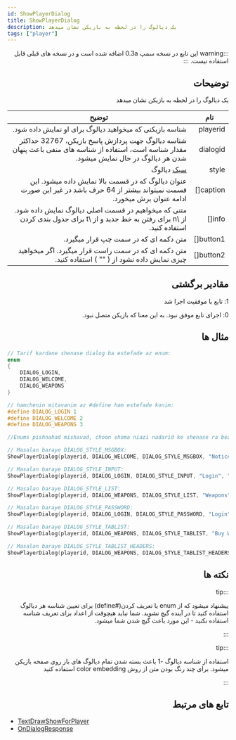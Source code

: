 ```yaml
---
id: ShowPlayerDialog
title: ShowPlayerDialog
description: یک دیالوگ را در لحظه به بازیکن نشان میدهد
tags: ["player"]
---
```


<div dir="rtl" style={{ textAlign: "right" }}>

:::warning
این تابع در نسخه سمپ 0.3a اضافه شده است و در نسخه های قبلی قابل استفاده نیست.
:::

## توضیحات

یک دیالوگ را در لحظه به بازیکن نشان میدهد

| نام      | توضیح                                                                                                                             |
| --------- | --------------------------------------------------------------------------------------------------------------------------------------- |
| playerid  | شناسه بازیکنی که میخواهید دیالوگ برای او نمایش داده شود.                                                                                             |
| dialogid  | شناسه دیالوگ جهت پردازش پاسخ بازیکن، 32767 حداکثر مقدار شناسه است، استفاده از شناسه های منفی باعث پنهان شدن هر دیالوگ در حال نمایش میشود. |
| style     | [سبک](../resources/dialogstyles.md) دیالوگ                                     |
| caption[] | عنوان دیالوگ که در قسمت بالا نمایش داده میشود. این قسمت نمیتواند بیشتر از 64 حرف باشد در غیر این صورت ادامه عنوان برش میخورد.       |
| info[]    | متنی که میخواهیم در قسمت اصلی دیالوگ نمایش داده شود. از \n برای رفتن به خط جدید و از \t برای جدول بندی کردن استفاده کنید.                                                  |
| button1[] | متن دکمه ای که در سمت چپ قرار میگیرد.                                                                                                            |
| button2[] | متن دکمه ای که در سمت راست قرار میگیرد. اگر میخواهید چیزی نمایش داده نشود از ( "" ) استفاده کنید.                                                                         |

## مقادیر برگشتی

1: تابع با موفقیت اجرا شد

0: اجرای تابع موفق نبود. به این معنا که بازیکن متصل نبود.

## مثال ها

</div>

```c
// Tarif kardane shenase dialog ba estefade az enum:
enum
{
    DIALOG_LOGIN,
    DIALOG_WELCOME,
    DIALOG_WEAPONS
}

// hamchenin mitavanim az #define ham estefade konim:
#define DIALOG_LOGIN 1
#define DIALOG_WELCOME 2
#define DIALOG_WEAPONS 3

//Enums pishnahad mishavad, choon shoma niazi nadarid ke shenase ra bezanid. Ba in hal enum ha az memory estefade mikonand zakhire tarif ha, dar hali ke define ha dar sahne compile 'pre-processor' pardazesh shode and.

// Masalan baraye DIALOG_STYLE_MSGBOX:
ShowPlayerDialog(playerid, DIALOG_WELCOME, DIALOG_STYLE_MSGBOX, "Notice", "You are connected to the server", "Close", "");

// Masalan baraye DIALOG_STYLE_INPUT:
ShowPlayerDialog(playerid, DIALOG_LOGIN, DIALOG_STYLE_INPUT, "Login", "Enter your password below:", "Login", "Cancel");

// Masalan baraye DIALOG_STYLE_LIST:
ShowPlayerDialog(playerid, DIALOG_WEAPONS, DIALOG_STYLE_LIST, "Weapons", "AK47\nM4\nSniper Rifle", "Option 1", "Option 2");

// Masalan baraye DIALOG_STYLE_PASSWORD:
ShowPlayerDialog(playerid, DIALOG_LOGIN, DIALOG_STYLE_PASSWORD, "Login", "Enter your password below:", "Login", "Cancel");

// Masalan baraye DIALOG_STYLE_TABLIST:
ShowPlayerDialog(playerid, DIALOG_WEAPONS, DIALOG_STYLE_TABLIST, "Buy Weapon", "Deagle\t$5000\t100\nSawnoff\t$5000\t100\nPistol\t$1000\t50", "Select", "Cancel");

// Masalan baraye DIALOG_STYLE_TABLIST_HEADERS:
ShowPlayerDialog(playerid, DIALOG_WEAPONS, DIALOG_STYLE_TABLIST_HEADERS, "Buy Weapon", "Weapon\tPrice\tAmmo\nDeagle\t$5000\t100\nSawnoff\t$5000\t100\nPistol\t$1000\t50", "Select", "Cancel");
```

<div dir="rtl" style={{ textAlign: "right" }}>

## نکته ها

:::tip

پیشنهاد میشود که از enum یا تعریف کردن(#define) برای تعیین شناسه هر دیالوگ استفاده کنید تا در آینده گیچ نشوید. شما نباید هیچوقت از اعداد برای تعریف شناسه استفاده نکنید - این مورد باعث گیچ شدن شما میشود.

:::

:::tip

استفاده از شناسه دیالوگ -1 باعث بسته شدن تمام دیالوگ های باز روی صفحه بازیکن میشود. برای چند رنگ بودن متن از روش color embedding  استفاده کنید

:::

## تابع های مرتبط
</div>

- [TextDrawShowForPlayer](TextDrawShowForPlayer.md)
- [OnDialogResponse](../callbacks/OnDialogResponse.md)

